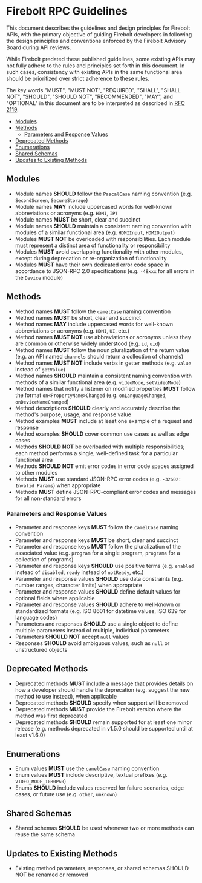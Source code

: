 # Firebolt RPC Guidelines

This document describes the guidelines and design principles for Firebolt APIs, with the primary objective of guiding Firebolt developers in following the design principles and conventions enforced by the Firebolt Advisory Board during API reviews.

While Firebolt predated these published guidelines, some existing APIs may not fully adhere to the rules and principles set forth in this document. In such cases, consistency with existing APIs in the same functional area should be prioritized over strict adherence to these rules.

The key words "MUST", "MUST NOT", "REQUIRED", "SHALL", "SHALL NOT", "SHOULD", "SHOULD NOT", "RECOMMENDED", "MAY", and "OPTIONAL" in this document are to be interpreted as described in [RFC 2119](http://www.ietf.org/rfc/rfc2119.txt).

- [Modules](#modules)
- [Methods](#methods)
  - [Parameters and Response Values](#parameters-and-response-values)
- [Deprecated Methods](#deprecated-methods)
- [Enumerations](#enumerations)
- [Shared Schemas](#shared-schemas)
- [Updates to Existing Methods](#updates-to-existing-methods)

## Modules

- Module names **SHOULD** follow the `PascalCase` naming convention (e.g. `SecondScreen`, `SecureStorage`)
- Module names **MAY** include uppercased words for well-known abbreviations or acronyms (e.g. `HDMI`, `IP`)
- Module names **MUST** be short, clear and succinct
- Module names **SHOULD** maintain a consistent naming convention with modules of a similar functional area (e.g. `HDMIInput`, `HDMIOutput`)
- Modules **MUST NOT** be overloaded with responsibilities.  Each module must represent a distinct area of functionality or responsibility
- Modules **MUST** avoid overlapping functionality with other modules, except during deprecation or re-organization of functionality
- Modules **MUST** have their own dedicated error code space in accordance to JSON-RPC 2.0 specifications (e.g. `-48xxx` for all errors in the `Device` module)

## Methods

- Method names **MUST** follow the `camelCase` naming convention
- Method names **MUST** be short, clear and succinct
- Method names **MAY** include uppercased words for well-known abbreviations or acronyms (e.g. `HDMI`, `UI`, etc.)
- Method names **MUST NOT** use abbreviations or acronyms unless they are common or otherwise widely understood (e.g. `id`, `uid`)
- Method names **MUST** follow the noun pluralization of the return value (e.g. an API named `channels` should return a collection of channels)
- Method names **MUST NOT** include verbs in getter methods (e.g. `value` instead of `getValue`)
- Method names **SHOULD** maintain a consistent naming convention with methods of a similar functional area (e.g. `videoMode`, `setVideoMode`)
- Method names that notify a listener on modified properties **MUST** follow the format `on<PropertyName>Changed` (e.g. `onLanguageChanged`, `onDeviceNameChanged`)
- Method descriptions **SHOULD** clearly and accurately describe the method's purpose, usage, and response value
- Method examples **MUST** include at least one example of a request and response
- Method examples **SHOULD** cover common use cases as well as edge cases
- Methods **SHOULD NOT** be overloaded with multiple responsibilities; each method performs a single, well-defined task for a particular functional area
- Methods **SHOULD NOT** emit error codes in error code spaces assigned to other modules
- Methods **MUST** use standard JSON-RPC error codes (e.g. `-32602: Invalid Params`) when appropriate
- Methods **MUST** define JSON-RPC-compliant error codes and messages for all non-standard errors

### Parameters and Response Values

- Parameter and response keys **MUST** follow the `camelCase` naming convention
- Parameter and response keys **MUST** be short, clear and succinct
- Parameter and response keys **MUST** follow the pluralization of the associated value (e.g. `program` for a single program, `programs` for a collection of programs)
- Parameter and response keys **SHOULD** use positive terms (e.g. `enabled` instead of `disabled`, `ready` instead of `notReady`, etc.)
- Parameter and response values **SHOULD** use data constraints (e.g. number ranges, character limits) when appropriate
- Parameter and response values **SHOULD** define default values for optional fields where applicable
- Parameter and response values **SHOULD** adhere to well-known or standardized formats (e.g. ISO 8601 for datetime values, ISO 639 for language codes)
- Parameters and responses **SHOULD** use a single object to define multiple parameters instead of multiple, individual parameters
- Parameters **SHOULD NOT** accept `null` values
- Responses **SHOULD** avoid ambiguous values, such as `null` or unstructured objects

## Deprecated Methods

- Deprecated methods **MUST** include a message that provides details on how a developer should handle the deprecation (e.g. suggest the new method to use instead), when applicable
- Deprecated methods **SHOULD** specify when support will be removed
- Deprecated methods **MUST** provide the Firebolt version where the method was first deprecated
- Deprecated methods **SHOULD** remain supported for at least one minor release (e.g. methods deprecated in v1.5.0 should be supported until at least v1.6.0)

## Enumerations

- Enum values **MUST** use the `camelCase` naming convention
- Enum values **MUST** include descriptive, textual prefixes (e.g. `VIDEO_MODE_1080P60`)
- Enums **SHOULD** include values reserved for failure scenarios, edge cases, or future use (e.g. `other`, `unknown`)

## Shared Schemas

- Shared schemas **SHOULD** be used whenever two or more methods can reuse the same schema

## Updates to Existing Methods

- Existing method parameters, responses, or shared schemas SHOULD NOT be renamed or removed
